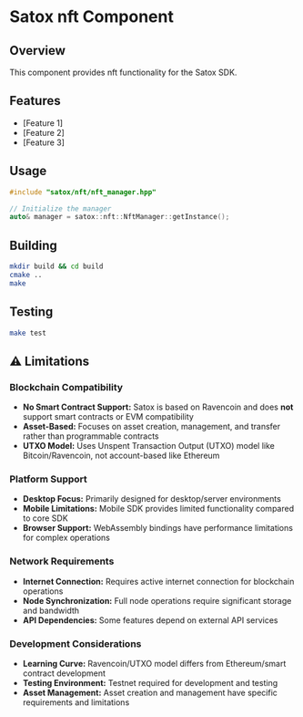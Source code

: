 # Satox nft Component

## Overview
This component provides nft functionality for the Satox SDK.

## Features
- [Feature 1]
- [Feature 2]
- [Feature 3]

## Usage
```cpp
#include "satox/nft/nft_manager.hpp"

// Initialize the manager
auto& manager = satox::nft::NftManager::getInstance();
```

## Building
```bash
mkdir build && cd build
cmake ..
make
```

## Testing
```bash
make test
```

## ⚠️ Limitations

### **Blockchain Compatibility**

- **No Smart Contract Support:** Satox is based on Ravencoin and does **not** support smart contracts or EVM compatibility
- **Asset-Based:** Focuses on asset creation, management, and transfer rather than programmable contracts
- **UTXO Model:** Uses Unspent Transaction Output (UTXO) model like Bitcoin/Ravencoin, not account-based like Ethereum

### **Platform Support**

- **Desktop Focus:** Primarily designed for desktop/server environments
- **Mobile Limitations:** Mobile SDK provides limited functionality compared to core SDK
- **Browser Support:** WebAssembly bindings have performance limitations for complex operations

### **Network Requirements**

- **Internet Connection:** Requires active internet connection for blockchain operations
- **Node Synchronization:** Full node operations require significant storage and bandwidth
- **API Dependencies:** Some features depend on external API services

### **Development Considerations**

- **Learning Curve:** Ravencoin/UTXO model differs from Ethereum/smart contract development
- **Testing Environment:** Testnet required for development and testing
- **Asset Management:** Asset creation and management have specific requirements and limitations

